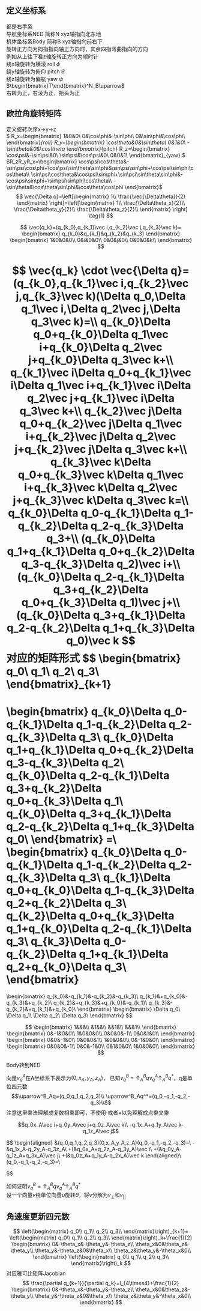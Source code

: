 ## 定义坐标系
都是右手系\
导航坐标系NED 简称N xyz轴指向北东地\
机体坐标系Body 简称B xyz轴指向前右下\
旋转正方向为拇指指向轴正方向时，其余四指弯曲指向的方向\
例如从上往下看z轴旋转正方向为顺时针\
绕x轴旋转为横滚 roll $\phi$ \
绕y轴旋转为俯仰 pitch $\theta$ \
绕z轴旋转为偏航 yaw $\psi$ \
$\begin{bmatrix}T\end{bmatrix}^N_B\uparrow$ \
右转为正，右滚为正，抬头为正
## 欧拉角旋转矩阵
定义旋转次序x->y->z \
$
R_x=\begin{bmatrix}
1&0&0\\
0&\cos\phi&-\sin\phi\\
0&\sin\phi&\cos\phi\\
\end{bmatrix}_{roll}
R_y=\begin{bmatrix}
\cos\theta&0&\sin\theta\\
0&1&0\\
-\sin\theta&0&\cos\theta
\end{bmatrix}_{pitch}
R_z=\begin{bmatrix}
\cos\psi&-\sin\psi&0\\
\sin\psi&\cos\psi&0\\
0&0&1\\
\end{bmatrix}_{yaw}
$ \
$R_zR_yR_x=\begin{bmatrix}
\cos\psi\cos\theta&-\sin\psi\cos\phi+\cos\psi\sin\theta\sin\phi&\sin\psi\sin\phi+\cos\psi\sin\phi\cos\theta\\
\sin\psi\cos\theta&\cos\psi\sin\phi+\sin\psi\sin\theta\sin\phi&-\cos\psi\sin\phi+\sin\psi\sin\phi\cos\theta\\
-\sin\theta&\cos\theta\sin\phi&\cos\theta\cos\phi
\end{bmatrix}$
$$
\vec{\Delta q}=\left[\begin{matrix}
1\\
\frac{\vec{\Delta\theta}}{2}
\end{matrix} \right]=\left[\begin{matrix}
1\\
\frac{\Delta\theta_x}{2}\\
\frac{\Delta\theta_y}{2}\\
\frac{\Delta\theta_z}{2}\\
\end{matrix} \right] \tag{1}
$$

$$
\vec{q_k}=(q_{k_0},q_{k_1}\vec i,q_{k_2}\vec j,q_{k_3}\vec k)=
\begin{bmatrix}
q_{k_0}&q_{k_1}&q_{k_2}&q_{k_3}
\end{bmatrix}
\begin{bmatrix}
1&0&0&0\\
0&i&0&0\\
0&0&j&0\\
0&0&0&k\\
\end{bmatrix}
$$

$$
\vec{q_k} \cdot \vec{\Delta q}=(q_{k_0},q_{k_1}\vec i,q_{k_2}\vec j,q_{k_3}\vec k)(\Delta q_0,\Delta q_1\vec i,\Delta q_2\vec j,\Delta q_3\vec k)=\\
q_{k_0}\Delta q_0+q_{k_0}\Delta q_1\vec i+q_{k_0}\Delta q_2\vec j+q_{k_0}\Delta q_3\vec k+\\
q_{k_1}\vec i\Delta q_0+q_{k_1}\vec i\Delta q_1\vec i+q_{k_1}\vec i\Delta q_2\vec j+q_{k_1}\vec i\Delta q_3\vec k+\\
q_{k_2}\vec j\Delta q_0+q_{k_2}\vec j\Delta q_1\vec i+q_{k_2}\vec j\Delta q_2\vec j+q_{k_2}\vec j\Delta q_3\vec k+\\
q_{k_3}\vec k\Delta q_0+q_{k_3}\vec k\Delta q_1\vec i+q_{k_3}\vec k\Delta q_2\vec j+q_{k_3}\vec k\Delta q_3\vec k=\\
q_{k_0}\Delta q_0-q_{k_1}\Delta q_1-q_{k_2}\Delta q_2-q_{k_3}\Delta q_3+\\
(q_{k_0}\Delta q_1+q_{k_1}\Delta q_0+q_{k_2}\Delta q_3-q_{k_3}\Delta q_2)\vec i+\\
(q_{k_0}\Delta q_2-q_{k_1}\Delta q_3+q_{k_2}\Delta q_0+q_{k_3}\Delta q_1)\vec j+\\
(q_{k_0}\Delta q_3+q_{k_1}\Delta q_2-q_{k_2}\Delta q_1+q_{k_3}\Delta q_0)\vec k
$$
对应的矩阵形式
$$
\begin{bmatrix}
q_0\\
q_1\\
q_2\\
q_3\\
\end{bmatrix}_{k+1}
=
\begin{bmatrix}
q_{k_0}\Delta q_0-q_{k_1}\Delta q_1-q_{k_2}\Delta q_2-q_{k_3}\Delta q_3\\
q_{k_0}\Delta q_1+q_{k_1}\Delta q_0+q_{k_2}\Delta q_3-q_{k_3}\Delta q_2\\
q_{k_0}\Delta q_2-q_{k_1}\Delta q_3+q_{k_2}\Delta q_0+q_{k_3}\Delta q_1\\
q_{k_0}\Delta q_3+q_{k_1}\Delta q_2-q_{k_2}\Delta q_1+q_{k_3}\Delta q_0\\
\end{bmatrix}
=\\
\begin{bmatrix}
q_{k_0}\Delta q_0-q_{k_1}\Delta q_1-q_{k_2}\Delta q_2-q_{k_3}\Delta q_3\\
q_{k_1}\Delta q_0+q_{k_0}\Delta q_1-q_{k_3}\Delta q_2+q_{k_2}\Delta q_3\\
q_{k_2}\Delta q_0+q_{k_3}\Delta q_1+q_{k_0}\Delta q_2-q_{k_1}\Delta q_3\\
q_{k_3}\Delta q_0-q_{k_2}\Delta q_1+q_{k_1}\Delta q_2+q_{k_0}\Delta q_3\\
\end{bmatrix}
=
\begin{bmatrix}
q_{k_0}&-q_{k_1}&-q_{k_2}&-q_{k_3}\\
q_{k_1}&+q_{k_0}&-q_{k_3}&+q_{k_2}\\
q_{k_2}&+q_{k_3}&+q_{k_0}&-q_{k_1}\\
q_{k_3}&-q_{k_2}&+q_{k_1}&+q_{k_0}\\
\end{bmatrix}
\begin{bmatrix}
\Delta q_0\\
\Delta q_1\\
\Delta q_2\\
\Delta q_3\\
\end{bmatrix}
$$

$$
\begin{bmatrix}
1&&&\\
&1&&\\
&&1&\\
&&&1\\
\end{bmatrix}
\begin{bmatrix}
0&-1&0&0\\
1&0&0&0\\
0&0&0&-1\\
0&0&1&0\\
\end{bmatrix}
\begin{bmatrix}
0&0&-1&0\\
0&0&0&1\\
1&0&0&0\\
0&-1&0&0\\
\end{bmatrix}
\begin{bmatrix}
0&0&0&-1\\
0&0&-1&0\\
0&1&0&0\\
1&0&0&0\\
\end{bmatrix}
$$

Body转到NED

向量$v^A_q$在A坐标系下表示为$(0,x_A,y_A,z_A)$，
已知$v^B_q=\uparrow^B_Aqv^A_q\uparrow^B_Aq^*$，q是单位四元数
$$\uparrow^B_Aq=(q_0,q_1,q_2,q_3)\\
\uparrow^B_Aq^*=(q_0,-q_1,-q_2,-q_3)\\$$
注意这里乘法理解成复数相乘即可，不使用$\cdot$或者$\times$以免理解成点乘叉乘

$$q_0x_A\vec i+q_0y_A\vec j+q_0z_A\vec k\\
-q_1x_A+q_1y_A\vec k-q_1z_A\vec j$$

$$
\begin{aligned}
&(q_0,q_1,q_2,q_3)(0,x_A,y_A,z_A)(q_0,-q_1,-q_2,-q_3)=\\
-&q_1x_A-q_2y_A-q_3z_A\\
+(&q_0x_A+q_2z_A-q_3y_A)\vec i\\
+(&q_0y_A-q_1z_A+q_3x_A)\vec j\\
+(&q_0z_A+q_1y_A-q_2x_A)\vec k
\end{aligned}\\
(q_0,-q_1,-q_2,-q_3)=\\

$$

如何证明$v^B_q=\uparrow^B_Aqv^A_q\uparrow^B_Aq^*$ \
设一个向量$v$绕单位向量$u$旋转$\theta$，将$v$分解为$v_\bot$和$v_{||}$

## 角速度更新四元数
$$
\left(\begin{matrix}
q_0\\
q_1\\
q_2\\
q_3\\
\end{matrix}\right)_{k+1}=
\left(\begin{matrix}
q_0\\
q_1\\
q_2\\
q_3\\
\end{matrix}\right)_k+\frac{1}{2}
\begin{bmatrix}
0&-\theta_x&-\theta_y&-\theta_z\\
\theta_x&0&\theta_z&-\theta_y\\
\theta_y&-\theta_z&0&\theta_x\\
\theta_z&\theta_y&-\theta_x&0\\
\end{bmatrix}
\left(\begin{matrix}
q_0\\
q_1\\
q_2\\
q_3\\
\end{matrix}\right)_k
$$
对应雅可比矩阵Jacobian
$$
\frac{\partial q_{k+1}}{\partial q_k}=I_{4\times4}+\frac{1}{2}
\begin{bmatrix}
0&-\theta_x&-\theta_y&-\theta_z\\
\theta_x&0&\theta_z&-\theta_y\\
\theta_y&-\theta_z&0&\theta_x\\
\theta_z&\theta_y&-\theta_x&0\\
\end{bmatrix}
$$